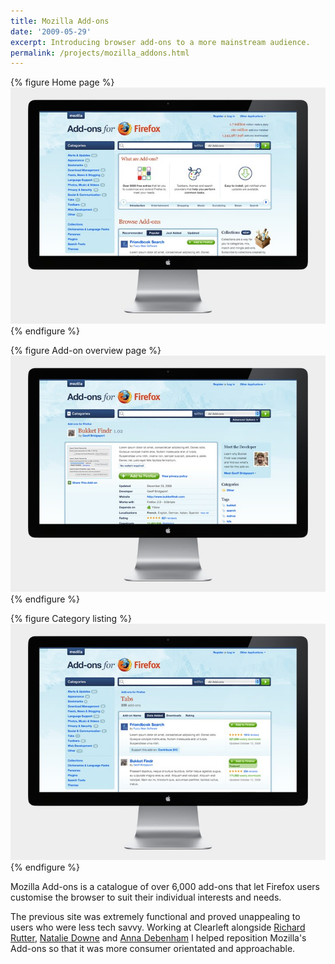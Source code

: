 ```yaml
---
title: Mozilla Add-ons
date: '2009-05-29'
excerpt: Introducing browser add-ons to a more mainstream audience.
permalink: /projects/mozilla_addons.html
---
```

{% figure Home page %}
![](/assets/images/projects/mozilla_addons/0.jpg)
{% endfigure %}

{% figure Add-on overview page %}
![](/assets/images/projects/mozilla_addons/1.jpg)
{% endfigure %}

{% figure Category listing %}
![](/assets/images/projects/mozilla_addons/2.jpg)
{% endfigure %}

Mozilla Add-ons is a catalogue of over 6,000 add-ons that let Firefox users customise the browser to suit their individual interests and needs.

The previous site was extremely functional and proved unappealing to users who were less tech savvy. Working at Clearleft alongside [Richard Rutter][1], [Natalie Downe][2] and [Anna Debenham][3] I helped reposition Mozilla's Add-ons so that it was more consumer orientated and approachable.

[1]: http://clearleft.com/is/richard-rutter/
[2]: http://clearleft.com/is/natalie-downe/
[3]: http://maban.co.uk/